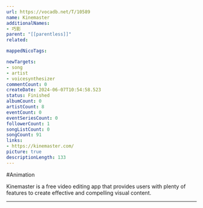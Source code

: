 ```yaml
---
url: https://vocadb.net/T/10589
name: Kinemaster
additionalNames: 
- 巧影
parent: "[[parentless]]"
related:

mappedNicoTags:

newTargets:
- song
- artist
- voicesynthesizer
commentCount: 0
createDate: 2024-06-07T10:54:58.523
status: Finished
albumCount: 0
artistCount: 8
eventCount: 0
eventSeriesCount: 0
followerCount: 1
songListCount: 0
songCount: 91
links: 
- https://kinemaster.com/
picture: true
descriptionLength: 133
---
```


#Animation

Kinemaster is a free video editing app that provides users with plenty of features to create effective and compelling visual content.

---

